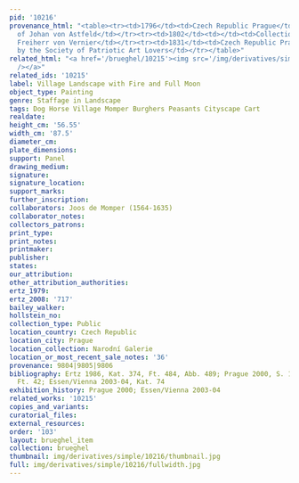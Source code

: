 ```yaml
---
pid: '10216'
provenance_html: "<table><tr><td>1796</td><td>Czech Republic Prague</td><td>Collection
  of Johan von Astfeld</td></tr><tr><td>1802</td><td></td><td>Collection of Wenzel
  Freiherr von Vernier</td></tr><tr><td>1831</td><td>Czech Republic Prague</td><td>Acquired
  by the Society of Patriotic Art Lovers</td></tr></table>"
related_html: "<a href='/brueghel/10215'><img src='/img/derivatives/simple/10215/thumbnail.jpg'
  /></a>"
related_ids: '10215'
label: Village Landscape with Fire and Full Moon
object_type: Painting
genre: Staffage in Landscape
tags: Dog Horse Village Momper Burghers Peasants Cityscape Cart
realdate:
height_cm: '56.55'
width_cm: '87.5'
diameter_cm:
plate_dimensions:
support: Panel
drawing_medium:
signature:
signature_location:
support_marks:
further_inscription:
collaborators: Joos de Momper (1564-1635)
collaborator_notes:
collectors_patrons:
print_type:
print_notes:
printmaker:
publisher:
states:
our_attribution:
other_attribution_authorities:
ertz_1979:
ertz_2008: '717'
bailey_walker:
hollstein_no:
collection_type: Public
location_country: Czech Republic
location_city: Prague
location_collection: Narodní Galerie
location_or_most_recent_sale_notes: '36'
provenance: 9804|9805|9806
bibliography: Ertz 1986, Kat. 374, Ft. 484, Abb. 489; Prague 2000, S. 111, Nr. 218,
  Ft. 42; Essen/Vienna 2003-04, Kat. 74
exhibition_history: Prague 2000; Essen/Vienna 2003-04
related_works: '10215'
copies_and_variants:
curatorial_files:
external_resources:
order: '103'
layout: brueghel_item
collection: brueghel
thumbnail: img/derivatives/simple/10216/thumbnail.jpg
full: img/derivatives/simple/10216/fullwidth.jpg
---
```

